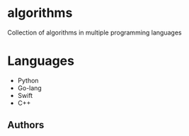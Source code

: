 # algorithms
Collection of algorithms in multiple programming languages

# Languages
- Python
- Go-lang
- Swift
- C++

## Authors
<Add your name in alphabetical order>
